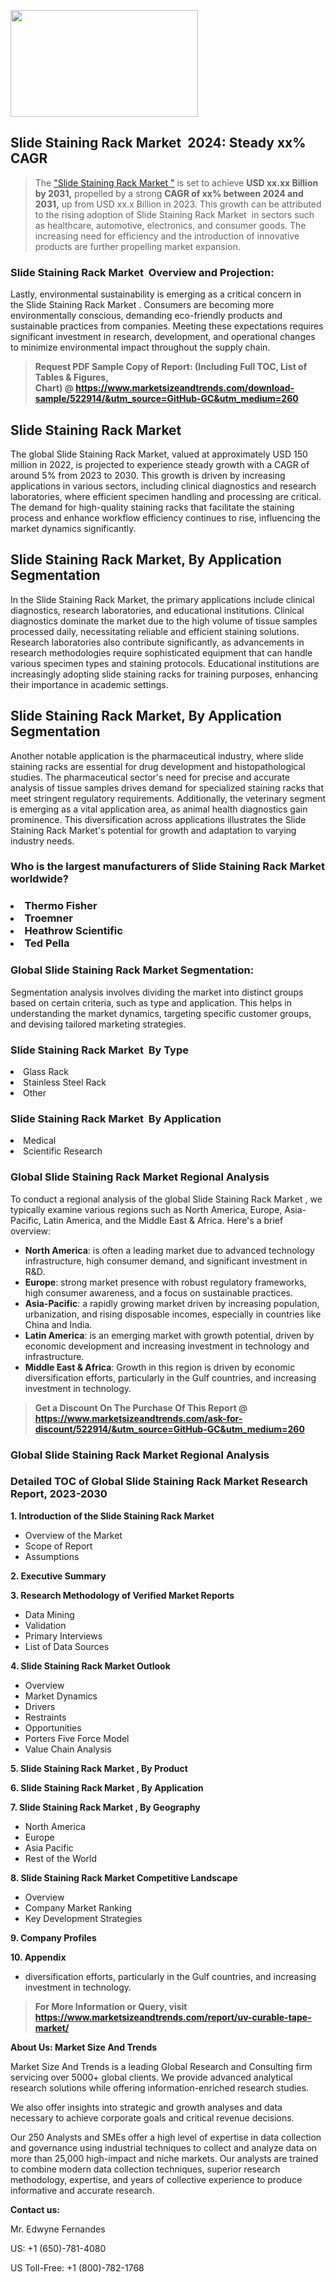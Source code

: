 <p><img class="alignnone size-medium wp-image-20088" src="https://ffe5etoiles.com/wp-content/uploads/2024/12/MST1-300x171.png" alt="" width="300" height="171" /></p><h2 id="ember46" class="ember-view reader-text-block__heading-2">Slide Staining Rack Market &nbsp;2024: Steady&nbsp;xx% CAGR</h2><blockquote id="ember47" class="ember-view reader-text-block__blockquote">The&nbsp;<a class="app-aware-link " href="https://www.marketsizeandtrends.com/download-sample/522914/&utm_source=GitHub-GC&utm_medium=260" target="_blank" data-test-app-aware-link="">"Slide Staining Rack Market "</a>&nbsp;is set to achieve&nbsp;<strong>USD&nbsp;xx.xx&nbsp;Billion by 2031,</strong>&nbsp;propelled by a strong&nbsp;<strong>CAGR of&nbsp;xx% between 2024 and 2031,</strong>&nbsp;up from USD xx.x Billion in 2023. This growth can be attributed to the rising adoption of&nbsp;Slide Staining Rack Market &nbsp;in sectors such as healthcare, automotive, electronics, and consumer goods. The increasing need for efficiency and the introduction of innovative products are further propelling market expansion.</blockquote><h3 id="ember48" class="ember-view reader-text-block__heading-3">Slide Staining Rack Market &nbsp;Overview and Projection:</h3><p id="ember49" class="ember-view reader-text-block__paragraph">Lastly, environmental sustainability is emerging as a critical concern in the&nbsp;Slide Staining Rack Market . Consumers are becoming more environmentally conscious, demanding eco-friendly products and sustainable practices from companies. Meeting these expectations requires significant investment in research, development, and operational changes to minimize environmental impact throughout the supply chain.</p><blockquote id="ember50" class="ember-view reader-text-block__blockquote"><strong>Request PDF Sample Copy of Report: (Including Full TOC, List of Tables &amp; Figures, Chart)&nbsp;@&nbsp;<strong><a href="https://www.marketsizeandtrends.com/download-sample/522914/&utm_source=GitHub-GC&utm_medium=260" target="_blank">https://www.marketsizeandtrends.com/download-sample/522914/&utm_source=GitHub-GC&utm_medium=260</a></strong></strong></blockquote><h3 class=""> <h2>Slide Staining Rack Market</h2><p>The global Slide Staining Rack Market, valued at approximately USD 150 million in 2022, is projected to experience steady growth with a CAGR of around 5% from 2023 to 2030. This growth is driven by increasing applications in various sectors, including clinical diagnostics and research laboratories, where efficient specimen handling and processing are critical. The demand for high-quality staining racks that facilitate the staining process and enhance workflow efficiency continues to rise, influencing the market dynamics significantly.</p><h2>Slide Staining Rack Market, By Application Segmentation</h2><p>In the Slide Staining Rack Market, the primary applications include clinical diagnostics, research laboratories, and educational institutions. Clinical diagnostics dominate the market due to the high volume of tissue samples processed daily, necessitating reliable and efficient staining solutions. Research laboratories also contribute significantly, as advancements in research methodologies require sophisticated equipment that can handle various specimen types and staining protocols. Educational institutions are increasingly adopting slide staining racks for training purposes, enhancing their importance in academic settings.</p><h2>Slide Staining Rack Market, By Application Segmentation</h2><p>Another notable application is the pharmaceutical industry, where slide staining racks are essential for drug development and histopathological studies. The pharmaceutical sector's need for precise and accurate analysis of tissue samples drives demand for specialized staining racks that meet stringent regulatory requirements. Additionally, the veterinary segment is emerging as a vital application area, as animal health diagnostics gain prominence. This diversification across applications illustrates the Slide Staining Rack Market's potential for growth and adaptation to varying industry needs.</p></h3><h3 id="" class="">Who is the largest manufacturers of&nbsp;Slide Staining Rack Market worldwide?</h3><h3 class=""></Li><Li>Thermo Fisher</Li><Li> Troemner</Li><Li> Heathrow Scientific</Li><Li> Ted Pella</h3><h3 id="ember53" class="ember-view reader-text-block__heading-3">Global&nbsp;Slide Staining Rack Market Segmentation:</h3><p id="ember54" class="ember-view reader-text-block__paragraph">Segmentation analysis involves dividing the market into distinct groups based on certain criteria, such as type and application. This helps in understanding the market dynamics, targeting specific customer groups, and devising tailored marketing strategies.</p><h3 id="" class="">Slide Staining Rack Market &nbsp;By Type</h3><p></Li><Li>Glass Rack</Li><Li> Stainless Steel Rack</Li><Li> Other</p><h3 id="" class="">Slide Staining Rack Market &nbsp;By Application</h3><p class=""></Li><Li>Medical</Li><Li> Scientific Research</p><h3 id="ember62" class="ember-view reader-text-block__heading-3">Global Slide Staining Rack Market Regional Analysis</h3><p id="ember63" class="ember-view reader-text-block__paragraph">To conduct a regional analysis of the global Slide Staining Rack Market , we typically examine various regions such as North America, Europe, Asia-Pacific, Latin America, and the Middle East &amp; Africa. Here's a brief overview:</p><ul><li><strong>North America</strong>: is often a leading market due to advanced technology infrastructure, high consumer demand, and significant investment in R&amp;D.</li><li><strong>Europe</strong>: strong market presence with robust regulatory frameworks, high consumer awareness, and a focus on sustainable practices.</li><li><strong>Asia-Pacific</strong>: a rapidly growing market driven by increasing population, urbanization, and rising disposable incomes, especially in countries like China and India.</li><li><strong>Latin America</strong>: is an emerging market with growth potential, driven by economic development and increasing investment in technology and infrastructure.</li><li><strong>Middle East &amp; Africa</strong>: Growth in this region is driven by economic diversification efforts, particularly in the Gulf countries, and increasing investment in technology.</li></ul><blockquote id="ember61" class="ember-view reader-text-block__blockquote"><strong>Get a Discount On The Purchase Of This Report @ <strong><a href="https://html-cleaner.com/" target="">https://www.marketsizeandtrends.com/ask-for-discount/522914/&utm_source=GitHub-GC&utm_medium=260</a></strong></strong></blockquote><h3 id="ember62" class="ember-view reader-text-block__heading-3">Global Slide Staining Rack Market Regional Analysis</h3><h3 id="" class="">Detailed TOC of Global Slide Staining Rack Market Research Report, 2023-2030</h3><p id="" class=""><strong>1. Introduction of the Slide Staining Rack Market </strong></p><ul><li>Overview of the Market</li><li>Scope of Report</li><li>Assumptions</li></ul><p id="" class=""><strong>2. Executive Summary</strong></p><p id="" class=""><strong>3. Research Methodology of Verified Market Reports</strong></p><ul><li>Data Mining</li><li>Validation</li><li>Primary Interviews</li><li>List of Data Sources</li></ul><p id="" class=""><strong>4. Slide Staining Rack Market Outlook</strong></p><ul><li>Overview</li><li>Market Dynamics</li><li>Drivers</li><li>Restraints</li><li>Opportunities</li><li>Porters Five Force Model</li><li>Value Chain Analysis</li></ul><p id="" class=""><strong>5. Slide Staining Rack Market , By Product</strong></p><p id="" class=""><strong>6. Slide Staining Rack Market , By Application</strong></p><p id="" class=""><strong>7. Slide Staining Rack Market , By Geography</strong></p><ul><li>North America</li><li>Europe</li><li>Asia Pacific</li><li>Rest of the World</li></ul><p id="" class=""><strong>8. Slide Staining Rack Market Competitive Landscape</strong></p><ul><li>Overview</li><li>Company Market Ranking</li><li>Key Development Strategies</li></ul><p id="" class=""><strong>9. Company Profiles</strong></p><p id="" class=""><strong>10. Appendix</strong></p><ul><li>diversification efforts, particularly in the Gulf countries, and increasing investment in technology.</li></ul><blockquote id="ember65" class="ember-view reader-text-block__blockquote"><strong>For More Information or Query, visit <strong><strong><a href="https://html-cleaner.com/" target="">https://www.marketsizeandtrends.com/report/uv-curable-tape-market/</a></strong></strong></strong></blockquote><p id="" class=""><strong>About Us: Market Size And Trends</strong></p><p id="" class="">Market Size And Trends is a leading Global Research and Consulting firm servicing over 5000+ global clients. We provide advanced analytical research solutions while offering information-enriched research studies.</p><p id="" class="">We also offer insights into strategic and growth analyses and data necessary to achieve corporate goals and critical revenue decisions.</p><p id="" class="">Our 250 Analysts and SMEs offer a high level of expertise in data collection and governance using industrial techniques to collect and analyze data on more than 25,000 high-impact and niche markets. Our analysts are trained to combine modern data collection techniques, superior research methodology, expertise, and years of collective experience to produce informative and accurate research.</p><p id="" class=""><strong>Contact us:</strong></p><p id="" class="">Mr. Edwyne Fernandes</p><p id="" class="">US: +1 (650)-781-4080</p><p id="" class="">US Toll-Free: +1 (800)-782-1768</p>
